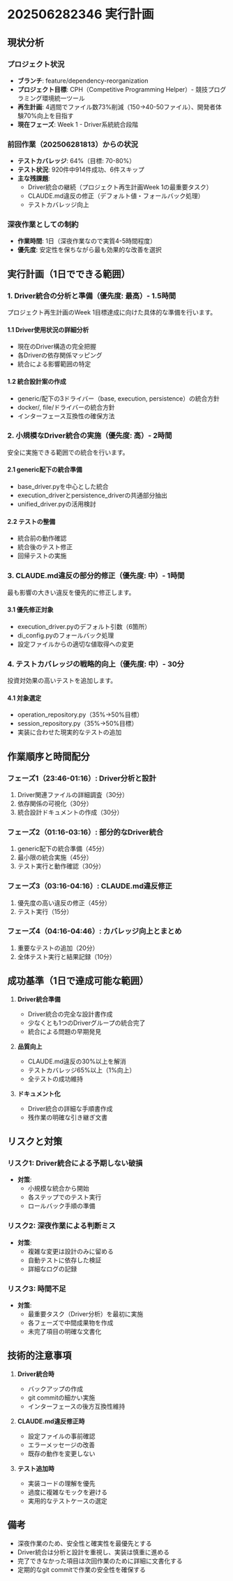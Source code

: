 # 202506282346 実行計画

## 現状分析

### プロジェクト状況
- **ブランチ**: feature/dependency-reorganization
- **プロジェクト目標**: CPH（Competitive Programming Helper）- 競技プログラミング環境統一ツール
- **再生計画**: 4週間でファイル数73%削減（150→40-50ファイル）、開発者体験70%向上を目指す
- **現在フェーズ**: Week 1 - Driver系統統合段階

### 前回作業（202506281813）からの状況
- **テストカバレッジ**: 64%（目標: 70-80%）
- **テスト状況**: 920件中914件成功、6件スキップ
- **主な残課題**:
  - Driver統合の継続（プロジェクト再生計画Week 1の最重要タスク）
  - CLAUDE.md違反の修正（デフォルト値・フォールバック処理）
  - テストカバレッジ向上

### 深夜作業としての制約
- **作業時間**: 1日（深夜作業なので実質4-5時間程度）
- **優先度**: 安定性を保ちながら最も効果的な改善を選択

## 実行計画（1日でできる範囲）

### 1. Driver統合の分析と準備（優先度: 最高）- 1.5時間

プロジェクト再生計画のWeek 1目標達成に向けた具体的な準備を行います。

#### 1.1 Driver使用状況の詳細分析
- 現在のDriver構造の完全把握
- 各Driverの依存関係マッピング
- 統合による影響範囲の特定

#### 1.2 統合設計案の作成
- generic/配下の3ドライバー（base, execution, persistence）の統合方針
- docker/, file/ドライバーの統合方針
- インターフェース互換性の確保方法

### 2. 小規模なDriver統合の実施（優先度: 高）- 2時間

安全に実施できる範囲での統合を行います。

#### 2.1 generic配下の統合準備
- base_driver.pyを中心とした統合
- execution_driverとpersistence_driverの共通部分抽出
- unified_driver.pyの活用検討

#### 2.2 テストの整備
- 統合前の動作確認
- 統合後のテスト修正
- 回帰テストの実施

### 3. CLAUDE.md違反の部分的修正（優先度: 中）- 1時間

最も影響の大きい違反を優先的に修正します。

#### 3.1 優先修正対象
- execution_driver.pyのデフォルト引数（6箇所）
- di_config.pyのフォールバック処理
- 設定ファイルからの適切な値取得への変更

### 4. テストカバレッジの戦略的向上（優先度: 中）- 30分

投資対効果の高いテストを追加します。

#### 4.1 対象選定
- operation_repository.py（35%→50%目標）
- session_repository.py（35%→50%目標）
- 実装に合わせた現実的なテストの追加

## 作業順序と時間配分

### フェーズ1（23:46-01:16）: Driver分析と設計
1. Driver関連ファイルの詳細調査（30分）
2. 依存関係の可視化（30分）
3. 統合設計ドキュメントの作成（30分）

### フェーズ2（01:16-03:16）: 部分的なDriver統合
1. generic配下の統合準備（45分）
2. 最小限の統合実施（45分）
3. テスト実行と動作確認（30分）

### フェーズ3（03:16-04:16）: CLAUDE.md違反修正
1. 優先度の高い違反の修正（45分）
2. テスト実行（15分）

### フェーズ4（04:16-04:46）: カバレッジ向上とまとめ
1. 重要なテストの追加（20分）
2. 全体テスト実行と結果記録（10分）

## 成功基準（1日で達成可能な範囲）

1. **Driver統合準備**
   - Driver統合の完全な設計書作成
   - 少なくとも1つのDriverグループの統合完了
   - 統合による問題の早期発見

2. **品質向上**
   - CLAUDE.md違反の30%以上を解消
   - テストカバレッジ65%以上（1%向上）
   - 全テストの成功維持

3. **ドキュメント化**
   - Driver統合の詳細な手順書作成
   - 残作業の明確な引き継ぎ文書

## リスクと対策

### リスク1: Driver統合による予期しない破損
- **対策**: 
  - 小規模な統合から開始
  - 各ステップでのテスト実行
  - ロールバック手順の準備

### リスク2: 深夜作業による判断ミス
- **対策**:
  - 複雑な変更は設計のみに留める
  - 自動テストに依存した検証
  - 詳細なログの記録

### リスク3: 時間不足
- **対策**:
  - 最重要タスク（Driver分析）を最初に実施
  - 各フェーズで中間成果物を作成
  - 未完了項目の明確な文書化

## 技術的注意事項

1. **Driver統合時**
   - バックアップの作成
   - git commitの細かい実施
   - インターフェースの後方互換性維持

2. **CLAUDE.md違反修正時**
   - 設定ファイルの事前確認
   - エラーメッセージの改善
   - 既存の動作を変更しない

3. **テスト追加時**
   - 実装コードの理解を優先
   - 過度に複雑なモックを避ける
   - 実用的なテストケースの選定

## 備考

- 深夜作業のため、安全性と確実性を最優先とする
- Driver統合は分析と設計を重視し、実装は慎重に進める
- 完了できなかった項目は次回作業のために詳細に文書化する
- 定期的なgit commitで作業の安全性を確保する